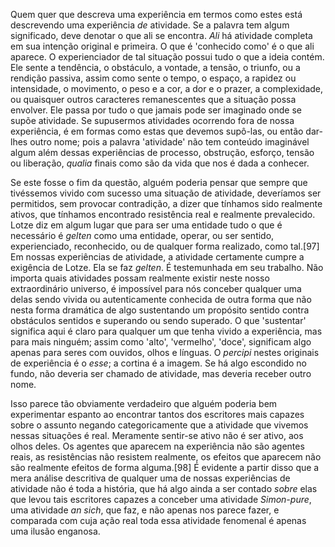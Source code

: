 Quem quer que descreva uma experiência em termos como estes está descrevendo uma experiência _de_ atividade. Se a palavra tem algum significado, deve denotar o que ali se encontra. _Ali_ há atividade completa em sua intenção original e primeira. O que é 'conhecido como' é o que ali aparece. O experienciador de tal situação possui tudo o que a ideia contém. Ele sente a tendência, o obstáculo, a vontade, a tensão, o triunfo, ou a rendição passiva, assim como sente o tempo, o espaço, a rapidez ou intensidade, o movimento, o peso e a cor, a dor e o prazer, a complexidade, ou quaisquer outros caracteres remanescentes que a situação possa envolver. Ele passa por tudo o que jamais pode ser imaginado onde se supõe atividade. Se supusermos atividades ocorrendo fora de nossa experiência, é em formas como estas que devemos supô-las, ou então dar-lhes outro nome; pois a palavra 'atividade' não tem conteúdo imaginável algum além dessas experiências de processo, obstrução, esforço, tensão ou liberação, _qualia_ finais como são da vida que nos é dada a conhecer.

Se este fosse o fim da questão, alguém poderia pensar que sempre que tivéssemos vivido com sucesso uma situação de atividade, deveríamos ser permitidos, sem provocar contradição, a dizer que tínhamos sido realmente ativos, que tínhamos encontrado resistência real e realmente prevalecido. Lotze diz em algum lugar que para ser uma entidade tudo o que é necessário é _gelten_ como uma entidade, operar, ou ser sentido, experienciado, reconhecido, ou de qualquer forma realizado, como tal.[97] Em nossas experiências de atividade, a atividade certamente cumpre a exigência de Lotze. Ela se faz _gelten_. É testemunhada em seu trabalho. Não importa quais atividades possam realmente existir neste nosso extraordinário universo, é impossível para nós conceber qualquer uma delas sendo vivida ou autenticamente conhecida de outra forma que não nesta forma dramática de algo sustentando um propósito sentido contra obstáculos sentidos e superando ou sendo superado. O que 'sustentar' significa aqui é claro para qualquer um que tenha vivido a experiência, mas para mais ninguém; assim como 'alto', 'vermelho', 'doce', significam algo apenas para seres com ouvidos, olhos e línguas. O _percipi_ nestes originais de experiência é o _esse_; a cortina é a imagem. Se há algo escondido no fundo, não deveria ser chamado de atividade, mas deveria receber outro nome.

Isso parece tão obviamente verdadeiro que alguém poderia bem experimentar espanto ao encontrar tantos dos escritores mais capazes sobre o assunto negando categoricamente que a atividade que vivemos nessas situações é real. Meramente sentir-se ativo não é ser ativo, aos olhos deles. Os agentes que aparecem na experiência não são agentes reais, as resistências não resistem realmente, os efeitos que aparecem não são realmente efeitos de forma alguma.[98] É evidente a partir disso que a mera análise descritiva de qualquer uma de nossas experiências de atividade não é toda a história, que há algo ainda a ser contado _sobre_ elas que levou tais escritores capazes a conceber uma atividade _Simon-pure_, uma atividade _an sich_, que faz, e não apenas nos parece fazer, e comparada com cuja ação real toda essa atividade fenomenal é apenas uma ilusão enganosa.